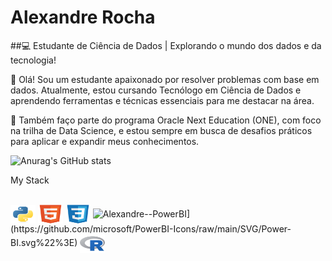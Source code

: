 # Alexandre Rocha
##💻 Estudante de Ciência de Dados | Explorando o mundo dos dados e da tecnologia!

👋 Olá! Sou um estudante apaixonado por resolver problemas com base em dados. Atualmente, estou cursando Tecnólogo em Ciência de Dados e aprendendo ferramentas e técnicas essenciais para me destacar na área.

🌟 Também faço parte do programa Oracle Next Education (ONE), com foco na trilha de Data Science, e estou sempre em busca de desafios práticos para aplicar e expandir meus conhecimentos.


![Anurag's GitHub stats](https://github-readme-stats.vercel.app/api?username=Nerdzera&show_icons=true&theme=tokyonight)

My Stack 
<div style="display: inline_block"><br>
  <img align="center" alt="Alexandre-Python" height="30" width="40" src="https://raw.githubusercontent.com/devicons/devicon/master/icons/python/python-original.svg">
  <img align="center" alt="Alexandre--HTML" height="30" width="40" src="https://raw.githubusercontent.com/devicons/devicon/master/icons/html5/html5-original.svg">
  <img align="center" alt="Alexandre--CSS" height="30" width="40" src="https://raw.githubusercontent.com/devicons/devicon/master/icons/css3/css3-original.svg">
  <img align="center" alt="Alexandre--PowerBI" height="30" width="40" src="https://upload.wikimedia.org/wikipedia/commons/c/cf/Power_bi_logo_black.svg">](https://github.com/microsoft/PowerBI-Icons/raw/main/SVG/Power-BI.svg%22%3E)
  <img align="center" alt="Alexandre--R" height="30" width="40" src="https://raw.githubusercontent.com/devicons/devicon/master/icons/r/r-original.svg">
 
</div>
  
  ##
 
